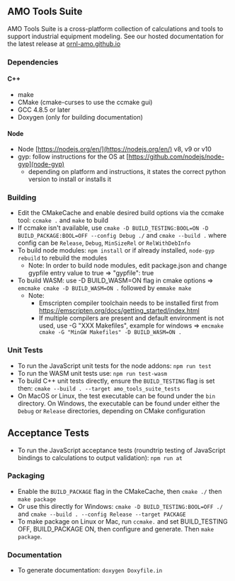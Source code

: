 AMO Tools Suite  
---------------

AMO Tools Suite is a cross-platform collection of calculations and tools to support industrial equipment modeling.
See our hosted documentation for the latest release at [ornl-amo.github.io](https://ornl-amo.github.io/)

### Dependencies
#### C++
- make
- CMake (cmake-curses to use the ccmake gui)
- GCC 4.8.5 or later
- Doxygen (only for building documentation)

#### Node
- Node [https://nodejs.org/en/](https://nodejs.org/en/) v8, v9 or v10
- gyp: follow instructions for the OS at [https://github.com/nodejs/node-gyp](node-gyp)
  - depending on platform and instructions, it states the correct python version to install or installs it

### Building
- Edit the CMakeCache and enable desired build options via the ccmake tool: `ccmake .` and `make` to build
- If ccmake isn't available, use `cmake -D BUILD_TESTING:BOOL=ON -D BUILD_PACKAGE:BOOL=OFF --config Debug ./` and `cmake --build .` where config can be `Release`, `Debug`, `MinSizeRel` or `RelWithDebInfo`
- To build node modules: `npm install` or if already installed, `node-gyp rebuild` to rebuild the modules
    - Note: In order to build node modules, edit package.json and change gypfile entry value to true => "gypfile": true 
- To build WASM: use -D BUILD_WASM=ON flag in cmake options => `emcmake cmake -D BUILD_WASM=ON .` followed by `emmake make`
    - Note:
      - Emscripten compiler toolchain needs to be installed first from https://emscripten.org/docs/getting_started/index.html
      - If multiple compilers are present and default environment is not used, use -G "XXX Makefiles",
        example for windows => `emcmake cmake -G "MinGW Makefiles" -D BUILD_WASM=ON .`      

### Unit Tests
- To run the JavaScript unit tests for the node addons: `npm run test`
- To run the WASM unit tests use: `npm run test-wasm`
- To build C++ unit tests directly, ensure the `BUILD_TESTING` flag is set then: `cmake --build . --target amo_tools_suite_tests`
- On MacOS or Linux, the test executable can be found under the `bin` directory. On Windows, the executable can be found under either the `Debug` or `Release` directories, depending on CMake configuration

## Acceptance Tests
- To run the JavaScript acceptance tests (roundtrip testing of JavaScript bindings to calculations to output validation): `npm run at`

### Packaging
- Enable the `BUILD_PACKAGE` flag in the CMakeCache, then `cmake ./` then `make package`
- Or use this directly for Windows: `cmake -D BUILD_TESTING:BOOL=OFF ./` and `cmake --build . --config Release --target PACKAGE`
- To make package on Linux or Mac, run `ccmake.` and set BUILD_TESTING OFF, BUILD_PACKAGE ON, then configure and generate. Then `make package`.

### Documentation
- To generate documentation: `doxygen Doxyfile.in`
